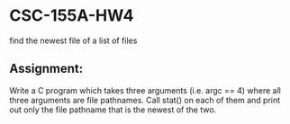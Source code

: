 CSC-155A-HW4
============

find the newest file of a list of files

Assignment:
----------
Write a C program which takes three arguments (i.e. argc == 4) where all three arguments are file pathnames. Call stat() on each of them and print out only the file pathname that is the newest of the two.
